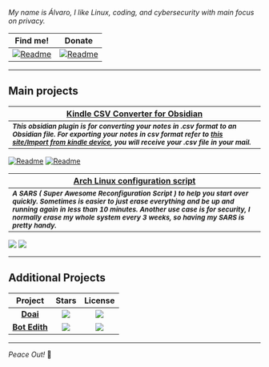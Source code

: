 
*My name is Álvaro, I like Linux, coding, and cybersecurity with main focus on privacy.*

|Find me!|Donate|
|:--:|:--:|
|[![Readme](https://img.shields.io/badge/Medium-12100E?style=for-the-badge&logo=medium&logoColor=white)](https://img.shields.io/badge/Medium-12100E?style=for-the-badge&logo=medium&logoColor=white)|[![Readme](https://img.shields.io/badge/Liberapay-F6C915?style=for-the-badge&logo=liberapay&logoColor=black)](https://liberapay.com/Cuatroy2/donate)|

***
## Main projects

| [**Kindle CSV Converter for Obsidian**](https://github.com/alvaro-cas/kindle-csv-converter-obsidian) |
| -- |
| <sub>***This obsidian plugin is for converting your notes in .csv format to an Obsidian file. For exporting your notes in csv format refer to [this site/Import from kindle device](https://medium.com/@keisuke_w/how-to-export-kindle-notes-and-highlights-ebce5812bbfc), you will receive your .csv file in your mail.***</sub>
[![Readme](https://img.shields.io/github/stars/alvaro-cas/kindle-csv-converter-obsidian?label=%F0%9F%8C%9F&labelColor=black&style=for-the-badge&color=883c43)](https://github.com/alvaro-cas/kindle-csv-converter-obsidian/stargazers) [![Readme](https://img.shields.io/github/license/alvaro-cas/kindle-csv-converter-obsidian?label=%E2%9A%96%EF%B8%8F&labelColor=black&style=for-the-badge&color=685c98)](https://github.com/alvaro-cas/kindle-csv-converter-obsidian/blob/main/LICENSE)


| [**Arch Linux configuration script**](https://github.com/alvaro-cas/arch-awesome-config) |
| -- |
| <sub>***A SARS ( Super Awesome Reconfiguration Script ) to help you start over quickly. Sometimes is easier to just erase everything and be up and running again in less than 10 minutes. Another use case is for security, I normally erase my whole system every 3 weeks, so having my SARS is pretty handy.***</sub>
[![](https://img.shields.io/github/stars/alvaro-cas/arch-awesome-config?label=%F0%9F%8C%9F&labelColor=black&style=for-the-badge&color=883c43)](https://github.com/alvaro-cas/arch-awesome-config/stargazers) [![](https://img.shields.io/github/license/alvaro-cas/arch-awesome-config?label=%E2%9A%96%EF%B8%8F&labelColor=black&style=for-the-badge&color=685c98)](https://github.com/alvaro-cas/arch-awesome-config/blob/main/LICENSE)

***

## Additional Projects
|Project|Stars|License|
|:--:|:--:|:--:|
|[__Doai__](https://github.com/alvaro-cas/doai)|[![](https://img.shields.io/github/stars/alvaro-cas/doai?label=%F0%9F%8C%9F&labelColor=black&style=for-the-badge&color=883c43)](https://github.com/alvaro-cas/doai/stargazers)|[![](https://img.shields.io/github/license/alvaro-cas/doai?label=%E2%9A%96%EF%B8%8F&labelColor=black&style=for-the-badge&color=685c98)](https://github.com/alvaro-cas/doai/blob/main/LICENSE)|
|[__Bot Edith__](https://github.com/alvaro-cas/bot-edith)|[![](https://img.shields.io/github/stars/alvaro-cas/bot-edith?label=%F0%9F%8C%9F&labelColor=black&style=for-the-badge&color=883c43)](https://github.com/alvaro-cas/bot-edith/stargazers)|[![](https://img.shields.io/github/license/alvaro-cas/bot-edith?label=%E2%9A%96%EF%B8%8F&labelColor=black&style=for-the-badge&color=685c98)](https://github.com/alvaro-cas/bot-edith/blob/main/LICENSE)|

***

*Peace Out!* 🤙
